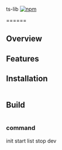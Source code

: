 ts-lib  [![npm](https://img.shields.io/npm/v/npm.svg)](https://www.npmjs.com/package/ts-lib)

======


## Overview


## Features


## Installation
```bash

```

## Build
```bash

```

### command
init
start
list
stop
dev